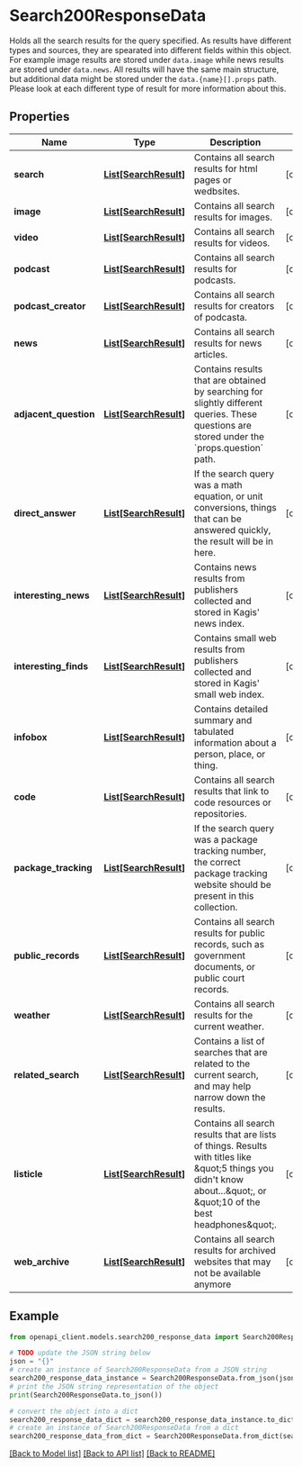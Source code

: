 # Search200ResponseData

Holds all the search results for the query specified. As results have different types and sources, they are spearated into different fields within this object. For example image results are stored under `data.image` while news results are stored under `data.news`. All results will have the same main structure, but additional data might be stored under the `data.{name}[].props` path. Please look at each different type of result for more information about this.

## Properties

Name | Type | Description | Notes
------------ | ------------- | ------------- | -------------
**search** | [**List[SearchResult]**](SearchResult.md) | Contains all search results for html pages or wedbsites. | [optional] 
**image** | [**List[SearchResult]**](SearchResult.md) | Contains all search results for images. | [optional] 
**video** | [**List[SearchResult]**](SearchResult.md) | Contains all search results for videos. | [optional] 
**podcast** | [**List[SearchResult]**](SearchResult.md) | Contains all search results for podcasts. | [optional] 
**podcast_creator** | [**List[SearchResult]**](SearchResult.md) | Contains all search results for creators of podcasta. | [optional] 
**news** | [**List[SearchResult]**](SearchResult.md) | Contains all search results for news articles. | [optional] 
**adjacent_question** | [**List[SearchResult]**](SearchResult.md) | Contains results that are obtained by searching for slightly different queries. These questions are stored under the &#x60;props.question&#x60; path. | [optional] 
**direct_answer** | [**List[SearchResult]**](SearchResult.md) | If the search query was a math equation, or unit conversions, things that can be answered quickly, the result will be in here. | [optional] 
**interesting_news** | [**List[SearchResult]**](SearchResult.md) | Contains news results from publishers collected and stored in Kagis&#39; news index. | [optional] 
**interesting_finds** | [**List[SearchResult]**](SearchResult.md) | Contains small web results from publishers collected and stored in Kagis&#39; small web index. | [optional] 
**infobox** | [**List[SearchResult]**](SearchResult.md) | Contains detailed summary and tabulated information about a person, place, or thing. | [optional] 
**code** | [**List[SearchResult]**](SearchResult.md) | Contains all search results that link to code resources or repositories. | [optional] 
**package_tracking** | [**List[SearchResult]**](SearchResult.md) | If the search query was a package tracking number, the correct package tracking website should be present in this collection. | [optional] 
**public_records** | [**List[SearchResult]**](SearchResult.md) | Contains all search results for public records, such as government documents, or public court records. | [optional] 
**weather** | [**List[SearchResult]**](SearchResult.md) | Contains all search results for the current weather. | [optional] 
**related_search** | [**List[SearchResult]**](SearchResult.md) | Contains a list of searches that are related to the current search, and may help narrow down the results. | [optional] 
**listicle** | [**List[SearchResult]**](SearchResult.md) | Contains all search results that are lists of things. Results with titles like \&quot;5 things you didn&#39;t know about...\&quot;, or \&quot;10 of the best headphones\&quot;. | [optional] 
**web_archive** | [**List[SearchResult]**](SearchResult.md) | Contains all search results for archived websites that may not be available anymore | [optional] 

## Example

```python
from openapi_client.models.search200_response_data import Search200ResponseData

# TODO update the JSON string below
json = "{}"
# create an instance of Search200ResponseData from a JSON string
search200_response_data_instance = Search200ResponseData.from_json(json)
# print the JSON string representation of the object
print(Search200ResponseData.to_json())

# convert the object into a dict
search200_response_data_dict = search200_response_data_instance.to_dict()
# create an instance of Search200ResponseData from a dict
search200_response_data_from_dict = Search200ResponseData.from_dict(search200_response_data_dict)
```
[[Back to Model list]](../README.md#documentation-for-models) [[Back to API list]](../README.md#documentation-for-api-endpoints) [[Back to README]](../README.md)


